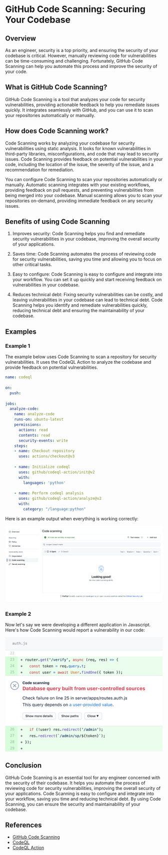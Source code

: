 # GitHub Code Scanning: Securing Your Codebase

## Overview

As an engineer, security is a top priority, and ensuring the security of your codebase is critical. However, manually reviewing code for vulnerabilities can be time-consuming and challenging. Fortunately, GitHub Code Scanning can help you automate this process and improve the security of your code.

## What is GitHub Code Scanning?

GitHub Code Scanning is a tool that analyzes your code for security vulnerabilities, providing actionable feedback to help you remediate issues quickly. It integrates seamlessly with GitHub, and you can use it to scan your repositories automatically or manually.

## How does Code Scanning work?

Code Scanning works by analyzing your codebase for security vulnerabilities using static analysis. It looks for known vulnerabilities in third-party libraries, misconfigurations, and code that may lead to security issues. Code Scanning provides feedback on potential vulnerabilities in your code, including the location of the issue, the severity of the issue, and a recommendation for remediation.

You can configure Code Scanning to scan your repositories automatically or manually. Automatic scanning integrates with your existing workflows, providing feedback on pull requests, and preventing vulnerabilities from being merged into your codebase. Manual scanning allows you to scan your repositories on-demand, providing immediate feedback on any security issues.

## Benefits of using Code Scanning

1. Improves security: Code Scanning helps you find and remediate security vulnerabilities in your codebase, improving the overall security of your applications.

2. Saves time: Code Scanning automates the process of reviewing code for security vulnerabilities, saving you time and allowing you to focus on other critical tasks.

3. Easy to configure: Code Scanning is easy to configure and integrate into your workflow. You can set it up quickly and start receiving feedback on vulnerabilities in your codebase.

4. Reduces technical debt: Fixing security vulnerabilities can be costly, and leaving vulnerabilities in your codebase can lead to technical debt. Code Scanning helps you identify and remediate vulnerabilities quickly, reducing technical debt and ensuring the maintainability of your codebase.

## Examples

### Example 1

The example below uses Code Scanning to scan a repository for security vulnerabilities. It uses the CodeQL Action to analyze the codebase and provide feedback on potential vulnerabilities.

```yaml
name: codeql

on:
  push:

jobs:
  analyze-code:
    name: analyze-code
    runs-on: ubuntu-latest
    permissions:
      actions: read
      contents: read
      security-events: write
    steps:
    - name: Checkout repository
      uses: actions/checkout@v3

    - name: Initialize codeql
      uses: github/codeql-action/init@v2
      with:
        languages: 'python'

    - name: Perform codeql analysis
      uses: github/codeql-action/analyze@v2
      with:
        category: "/language:python"
```

Here is an example output when everything is working correctly:

![code-scanning-1](../../images/security/code-scanning-1.png)

### Example 2

Now let's say we were developing a different application in Javascript. Here's how Code Scanning would report a vulnerability in our code:

![code-scanning-2](../../images/security/code-scanning-2.png)

## Conclusion

GitHub Code Scanning is an essential tool for any engineer concerned with the security of their codebase. It helps you automate the process of reviewing code for security vulnerabilities, improving the overall security of your applications. Code Scanning is easy to configure and integrate into your workflow, saving you time and reducing technical debt. By using Code Scanning, you can ensure the security and maintainability of your codebase.

## References

- [GitHub Code Scanning](https://docs.github.com/en/code-security/code-scanning)
- [CodeQL](https://securitylab.github.com/tools/codeql)
- [CodeQL Action](https://github.com/github/codeql-action)

